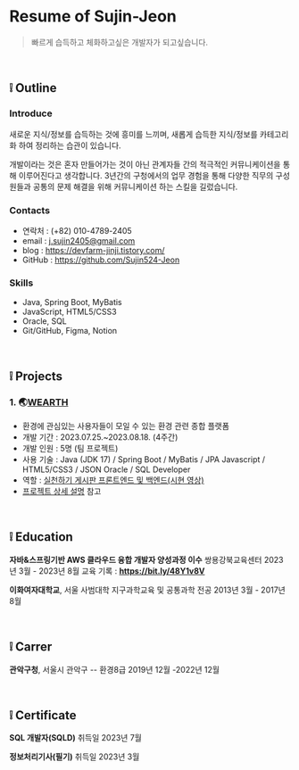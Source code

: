 # Resume of Sujin-Jeon
> 빠르게 습득하고 체화하고싶은 개발자가 되고싶습니다.

<br> 

## ❕ Outline

### Introduce
새로운 지식/정보를 습득하는 것에 흥미를 느끼며, 새롭게 습득한 지식/정보를 카테고리화 하여 정리하는 습관이 있습니다.

개발이라는 것은 혼자 만들어가는 것이 아닌 관계자들 간의 적극적인 커뮤니케이션을 통해 이루어진다고 생각합니다. 3년간의 구청에서의 업무 경험을 통해 다양한 직무의 구성원들과 공통의 문제 해결을 위해 커뮤니케이션 하는 스킬을 길렀습니다.

### Contacts
- 연락처 : (+82) 010-4789-2405
- email : j.sujin2405@gmail.com
- blog : https://devfarm-jinji.tistory.com/
- GitHub : https://github.com/Sujin524-Jeon

### Skills
- Java, Spring Boot, MyBatis
- JavaScript, HTML5/CSS3
- Oracle, SQL
- Git/GitHub, Figma, Notion
<br>

## ❕ Projects

### 1. 🌏[WEARTH](https://github.com/Sujin524-Jeon/WEARTH)
- 환경에 관심있는 사용자들이 모일 수 있는 환경 관련 종합 플랫폼
- 개발 기간 : 2023.07.25.~2023.08.18. (4주간)
- 개발 인원 : 5명 (팀 프로젝트)
- 사용 기술 : 
	Java (JDK 17) / Spring Boot / MyBatis / JPA 
Javascript / HTML5/CSS3 / JSON
	Oracle / SQL Developer
- 역할 : [실천하기 게시판 프론트엔드 및 백엔드(시현 영상)](https://bit.ly/3O2YImQ)
- [프로젝트 상세 설명]() 참고
<br>

## ❕ Education
**자바&스프링기반 AWS 클라우드 융합 개발자 양성과정 이수**
쌍용강북교육센터
2023년 3월 - 2023년 8월
교육 기록 : **https://bit.ly/48Y1v8V**

**이화여자대학교**, 서울
사범대학 지구과학교육 및 공통과학 전공
2013년 3월 - 2017년 8월

<br> 

## ❕ Carrer
**관악구청**, 서울시 관악구 -- 환경8급
2019년 12월 -2022년 12월

<br> 

## ❕ Certificate
**SQL 개발자(SQLD)**
취득일 2023년 7월

**정보처리기사(필기)**
취득일 2023년 3월
